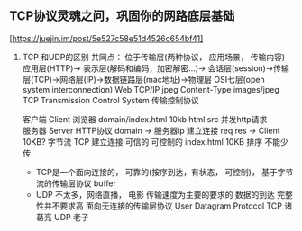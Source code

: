 ## TCP协议灵魂之问，巩固你的网路底层基础
[https://juejin.im/post/5e527c58e51d4526c654bf41]

1. TCP 和UDP的区别
    共同点： 位于传输层(两种协议， 应用场景， 传输内容)
    应用层(HTTP)-> 表示层(解码和编码，加密解密...)-> 会话层(session)->传输层(TCP)->网络层(IP)->数据链路层(mac地址)->物理层   OSI七层(open system interconnection)
    Web   TCP/IP  jpeg  Content-Type  images/jpeg
    TCP Transmission Control System  传输控制协议

    客户端  Client  浏览器  domain/index.html   10kb  html   src  并发http请求  
    服务器 Server
    HTTP协议  domain   ->   服务器ip   建立连接  req
    res -> Client  
    10KB?    字节流
    TCP 建立连接  可信的  可控制的
    index.html  10KB 排序  不能少传 
    - TCP是一个面向连接的， 可靠的(按序到达，有状态， 可控制)， 基于字节流的传输层协议 
        buffer 
    - UDP 不太多，网络直播， 电影   传输速度为主要的要求的  数据的到达  完整性并不要求高 
    面向无连接的传输层协议 User Datagram Protocol      TCP 诸葛亮  UDP 老子

